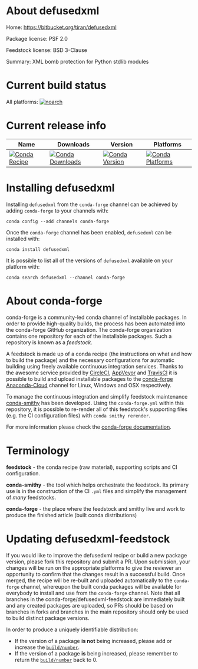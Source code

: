 About defusedxml
================

Home: https://bitbucket.org/tiran/defusedxml

Package license: PSF 2.0

Feedstock license: BSD 3-Clause

Summary: XML bomb protection for Python stdlib modules



Current build status
====================

All platforms:
[![noarch](https://img.shields.io/circleci/project/github/conda-forge/defusedxml-feedstock/master.svg?label=noarch)](https://circleci.com/gh/conda-forge/defusedxml-feedstock)

Current release info
====================

| Name | Downloads | Version | Platforms |
| --- | --- | --- | --- |
| [![Conda Recipe](https://img.shields.io/badge/recipe-defusedxml-green.svg)](https://anaconda.org/conda-forge/defusedxml) | [![Conda Downloads](https://img.shields.io/conda/dn/conda-forge/defusedxml.svg)](https://anaconda.org/conda-forge/defusedxml) | [![Conda Version](https://img.shields.io/conda/vn/conda-forge/defusedxml.svg)](https://anaconda.org/conda-forge/defusedxml) | [![Conda Platforms](https://img.shields.io/conda/pn/conda-forge/defusedxml.svg)](https://anaconda.org/conda-forge/defusedxml) |

Installing defusedxml
=====================

Installing `defusedxml` from the `conda-forge` channel can be achieved by adding `conda-forge` to your channels with:

```
conda config --add channels conda-forge
```

Once the `conda-forge` channel has been enabled, `defusedxml` can be installed with:

```
conda install defusedxml
```

It is possible to list all of the versions of `defusedxml` available on your platform with:

```
conda search defusedxml --channel conda-forge
```


About conda-forge
=================

conda-forge is a community-led conda channel of installable packages.
In order to provide high-quality builds, the process has been automated into the
conda-forge GitHub organization. The conda-forge organization contains one repository
for each of the installable packages. Such a repository is known as a *feedstock*.

A feedstock is made up of a conda recipe (the instructions on what and how to build
the package) and the necessary configurations for automatic building using freely
available continuous integration services. Thanks to the awesome service provided by
[CircleCI](https://circleci.com/), [AppVeyor](http://www.appveyor.com/)
and [TravisCI](https://travis-ci.org/) it is possible to build and upload installable
packages to the [conda-forge](https://anaconda.org/conda-forge)
[Anaconda-Cloud](http://docs.anaconda.org/) channel for Linux, Windows and OSX respectively.

To manage the continuous integration and simplify feedstock maintenance
[conda-smithy](http://github.com/conda-forge/conda-smithy) has been developed.
Using the ``conda-forge.yml`` within this repository, it is possible to re-render all of
this feedstock's supporting files (e.g. the CI configuration files) with ``conda smithy rerender``.

For more information please check the [conda-forge documentation](https://conda-forge.org/docs/).

Terminology
===========

**feedstock** - the conda recipe (raw material), supporting scripts and CI configuration.

**conda-smithy** - the tool which helps orchestrate the feedstock.
                   Its primary use is in the construction of the CI ``.yml`` files
                   and simplify the management of *many* feedstocks.

**conda-forge** - the place where the feedstock and smithy live and work to
                  produce the finished article (built conda distributions)


Updating defusedxml-feedstock
=============================

If you would like to improve the defusedxml recipe or build a new
package version, please fork this repository and submit a PR. Upon submission,
your changes will be run on the appropriate platforms to give the reviewer an
opportunity to confirm that the changes result in a successful build. Once
merged, the recipe will be re-built and uploaded automatically to the
`conda-forge` channel, whereupon the built conda packages will be available for
everybody to install and use from the `conda-forge` channel.
Note that all branches in the conda-forge/defusedxml-feedstock are
immediately built and any created packages are uploaded, so PRs should be based
on branches in forks and branches in the main repository should only be used to
build distinct package versions.

In order to produce a uniquely identifiable distribution:
 * If the version of a package **is not** being increased, please add or increase
   the [``build/number``](http://conda.pydata.org/docs/building/meta-yaml.html#build-number-and-string).
 * If the version of a package **is** being increased, please remember to return
   the [``build/number``](http://conda.pydata.org/docs/building/meta-yaml.html#build-number-and-string)
   back to 0.